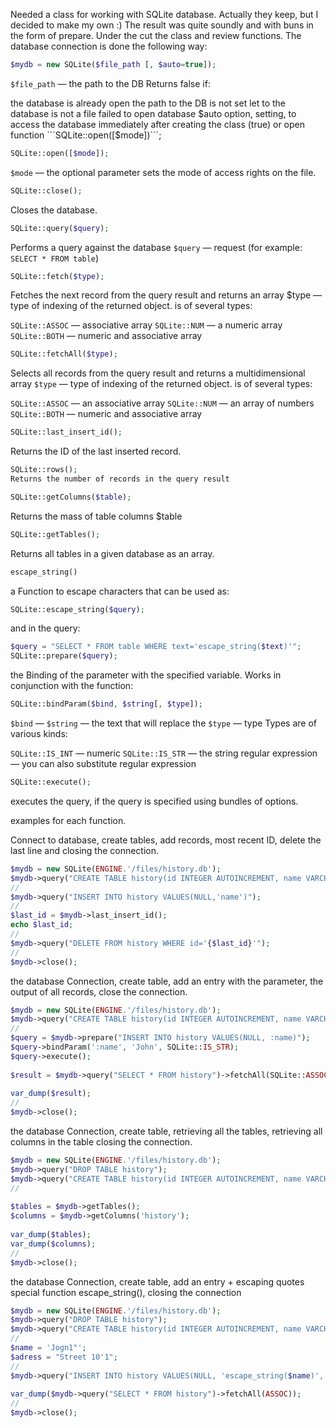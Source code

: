 Needed a class for working with SQLite database. Actually they keep, but I decided to make my own :) The result was quite soundly and with buns in the form of prepare.
Under the cut the class and review functions.
The database connection is done the following way:

```php
$mydb = new SQLite($file_path [, $auto=true]);
```
```$file_path``` — the path to the DB
Returns false if:

the database is already open
the path to the DB is not set
let to the database is not a file
failed to open database
$auto option, setting, to access the database immediately after creating the class (true) or open function ```SQLite::open([$mode])```;

```php
SQLite::open([$mode]);
```

```$mode``` — the optional parameter sets the mode of access rights on the file.

```php
SQLite::close();
```
Closes the database.

```php
SQLite::query($query);
```

Performs a query against the database
```$query``` — request (for example: ```SELECT * FROM table```)

```php
SQLite::fetch($type);
```

Fetches the next record from the query result and returns an array
$type — type of indexing of the returned object.
is of several types:

```SQLite::ASSOC``` — associative array
```SQLite::NUM``` — a numeric array
```SQLite::BOTH``` — numeric and associative array

```php
SQLite::fetchAll($type);
```

Selects all records from the query result and returns a multidimensional array
```$type``` — type of indexing of the returned object.
is of several types:

```SQLite::ASSOC``` — an associative array
```SQLite::NUM``` — an array of numbers
```SQLite::BOTH``` — numeric and associative array


```php
SQLite::last_insert_id();
```
Returns the ID of the last inserted record.
```php
SQLite::rows();
Returns the number of records in the query result
```

```php
SQLite::getColumns($table);
```

Returns the mass of table columns $table
```php
SQLite::getTables();
```

Returns all tables in a given database as an array.

```php
escape_string()
```

a Function to escape characters that can be used as:


```php
SQLite::escape_string($query);
```

and in the query:

```php
$query = "SELECT * FROM table WHERE text='escape_string($text)'";
SQLite::prepare($query);
```

the Binding of the parameter with the specified variable. Works in conjunction with the function:
```php
SQLite::bindParam($bind, $string[, $type]);
```

```$bind``` —
```$string``` — the text that will replace the
```$type``` — type
Types are of various kinds:

```SQLite::IS_INT``` — numeric
```SQLite::IS_STR``` — the string
regular expression — you can also substitute regular expression

```php
SQLite::execute();
```

executes the query, if the query is specified using bundles of options.

examples for each function.

Connect to database, create tables, add records, most recent ID, delete the last line and closing the connection.

```php
$mydb = new SQLite(ENGINE.'/files/history.db');
$mydb->query("CREATE TABLE history(id INTEGER AUTOINCREMENT, name VARCHAR(128) NOT NULL, PRIMARY KEY(id))");
//
$mydb->query("INSERT INTO history VALUES(NULL,'name')");
//
$last_id = $mydb->last_insert_id();
echo $last_id;
//
$mydb->query("DELETE FROM history WHERE id='{$last_id}'");
//
$mydb->close();
```

the database Connection, create table, add an entry with the parameter, the output of all records, close the connection.

```php
$mydb = new SQLite(ENGINE.'/files/history.db');
$mydb->query("CREATE TABLE history(id INTEGER AUTOINCREMENT, name VARCHAR(128) NOT NULL, PRIMARY KEY(id))");
//
$query = $mydb->prepare("INSERT INTO history VALUES(NULL, :name)");
$query->bindParam(':name', 'John', SQLite::IS_STR);
$query->execute();
 
$result = $mydb->query("SELECT * FROM history")->fetchAll(SQLite::ASSOC);
 
var_dump($result);
//
$mydb->close();
```

the database Connection, create table, retrieving all the tables, retrieving all columns in the table closing the connection.

```php
$mydb = new SQLite(ENGINE.'/files/history.db');
$mydb->query("DROP TABLE history");
$mydb->query("CREATE TABLE history(id INTEGER AUTOINCREMENT, name VARCHAR(128) NOT NULL, PRIMARY KEY(id))");
//
 
$tables = $mydb->getTables();
$columns = $mydb->getColumns('history');
 
var_dump($tables);
var_dump($columns);
//
$mydb->close();
```

the database Connection, create table, add an entry + escaping quotes special function escape_string(), closing the connection

```php
$mydb = new SQLite(ENGINE.'/files/history.db');
$mydb->query("DROP TABLE history");
$mydb->query("CREATE TABLE history(id INTEGER AUTOINCREMENT, name VARCHAR(128) NOT NULL, adress VARCHAR(128) NOT NULL, PRIMARY KEY(id))");
//
$name = 'Jogn1"';
$adress = "Street 10'1";
//
$mydb->query("INSERT INTO history VALUES(NULL, 'escape_string($name)', '".SQLite::escape_string($adress)."')");
 
var_dump($mydb->query("SELECT * FROM history")->fetchAll(ASSOC));
//
$mydb->close();
```
